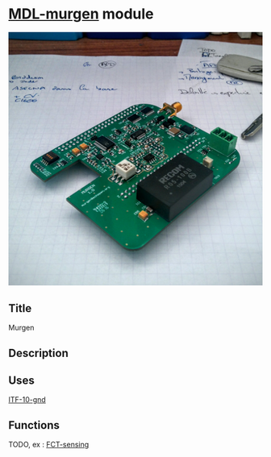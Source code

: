 # [MDL-murgen]() module
![](viewme.jpg)

## Title
Murgen

## Description

## Uses
[ITF-10-gnd](../../interfaces/ITF-10-gnd)

## Functions
TODO, ex : [FCT-sensing](../../functions/FCT-sensing)
